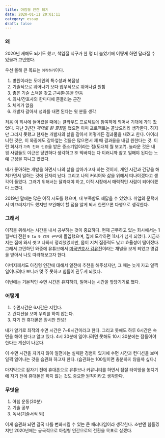 ```yaml
---
title: 아침형 인간 되기
date: 2020-01-11 20:01:11
category: essay
draft: false
---
```


### 왜

2020년 새해도 되기도 했고, 책임질 식구가 한 명 더 늘었기에 어떻게 하면 달라질 수 있을까 고민했다.

우선 올해 큰 목표는 `이직하기`이다.

1. 병원이라는 도메인의 특수성과 복잡성
2. 기술적으로 뛰어나기 보다 업무적으로 뛰어나길 원함
3. 좋은 기술 스택을 갖고 ~~근사한 똥~~을 만듬
4. 의사/간호사의 한마디에 흔들리는 근간
5. 체계가 없음
6. 개발자 갈아서 성과를 내면 된다는 윗 분들 생각

처음 이 회사에 들어왔을 때에는 클라우드 프로젝트에 참여하게 되어서 기대에 가득 찼었다. 지난 3년간 *제대로 된 결정*을 했으면 이미 프로젝트는 끝났으리라 생각한다. 하지만 그러지 못했고 현재는 개발자의 삶을 갈아서 어떻게든 결과물을 내려고 한다. 아이러니한 것은, 이 와중에도 갈아엎는 것들은 많으면서 제 때 결과물을 내길 원한다는 것. 이런 회사가 `가족 친화 인증`을 받은 중소기업이라는 점(도대체 뭘 보고?). 놀라운 것은 내 윗 사람들도 야근은 당연하다 생각하고 SI 막바지는 다 이러니까 참고 일해야 된다는 노예 근성을 지니고 있었다.

내가 좋아하는 개발을 하면서 나의 삶을 살아가고자 하는 것이지, 개인 시간과 건강을 해쳐가면서 일하는 것에 진저리 났다. 그리고 나의 커리어와 삶을 위해서 떠나야겠다고 생각이 들었다. 그러기 위해서는 달라져야 하고, 이직 시장에서 매력적인 사람이 되어야겠다 느꼈다.

2019년 말에는 많은 이직 시도를 했으며, 내 부족함도 깨닳을 수 있었다. 취업의 문턱에서 미끄러지기도 했지만 보완해야 할 점을 알게 되서 한편으론 다행으로 생각한다.

### 그래서

이직을 위해서는 시간을 내서 공부하는 것이 중요하다. 현재 근무하고 있는 회사에서는 1월부터 전원 `9 to 9 강제 근무`에 돌입했으며, 집에 도착하면 11시가 넘게 되었다. 지금까지는 집에 와서 씻고 나와서 정리했었지만, 몸이 지쳐 집중력도 낮고 효율성이 떨어졌다. 그래서 고민하던 와중에 유튜브에서 [미국변호사 김유진](https://www.youtube.com/channel/UC_Cprc-ruVm1GS0yPvqy14w)이라는 채널을 보게 되었고 영감을 받아서 나도 따라해보고자 한다.

아버지께서도 아침형 인간에 대해서 일전에 추천을 해주셨지만, 그 때는 늦게 자고 일찍 일어나려다 보니까 몇 주 못하고 힘들어 관두게 되었다.

이번에는 기본적인 수면 시간은 유지하되, 일어나는 시간을 앞당기기로 했다.

### 어떻게

1. 수면시간은 6시간은 지킨다.
2. 컨디션을 보며 무리를 하지 않는다.
3. 자기 전 휴대폰은 잠시만 안녕!

내가 알기로 최적의 수면 시간은 7~8시간이라고 한다. 그리고 못해도 하루 6시간은 숙면을 해야 한다고 알고 있다. 4시 30분에 일어나려면 못해도 10시 30분에는 잠들어야 한다는 계산이 나온다.

이 수면 시간을 지키지 않아 일전에는 실패한 경험이 있기에 수면 시간과 컨디션을 보며 일찍 일어나는 것을 습관화 하고자 한다. (습관화는 100일이면 충분하지 않을까 싶다.)

마지막으로 잠자기 전에 휴대폰으로 유튜브나 커뮤니티를 하면서 잠잘 타이밍을 놓치기에 자기 전에 휴대폰은 하지 않는 것도 중요한 원칙이라고 생각한다.

### 무엇을

1. 아침 운동(30분)
2. 기술 공부
3. 독서(기술서적 외)

이게 습관화 되면 결국 나를 변화시킬 수 있는 큰 패러다임이라 생각한다. 초반엔 힘들겠지만 2020년에는 궁극적으로 아침형 인간으로의 전환을 목표로 삼겠다.
